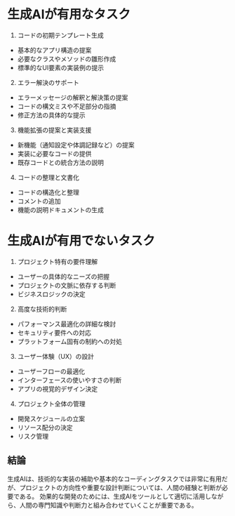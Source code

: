 # 生成AIが有用なタスク

1. コードの初期テンプレート生成
- 基本的なアプリ構造の提案
- 必要なクラスやメソッドの雛形作成
- 標準的なUI要素の実装例の提示


2. エラー解決のサポート
- エラーメッセージの解釈と解決策の提案
- コードの構文ミスや不足部分の指摘
- 修正方法の具体的な提示


3. 機能拡張の提案と実装支援
- 新機能（通知設定や体調記録など）の提案
- 実装に必要なコードの提供
- 既存コードとの統合方法の説明


4. コードの整理と文書化
- コードの構造化と整理
- コメントの追加
- 機能の説明ドキュメントの生成

# 生成AIが有用でないタスク

1. プロジェクト特有の要件理解
- ユーザーの具体的なニーズの把握
- プロジェクトの文脈に依存する判断
- ビジネスロジックの決定


2. 高度な技術的判断
- パフォーマンス最適化の詳細な検討
- セキュリティ要件への対応
- プラットフォーム固有の制約への対処

3. ユーザー体験（UX）の設計
- ユーザーフローの最適化
- インターフェースの使いやすさの判断
- アプリの視覚的デザイン決定

4. プロジェクト全体の管理
- 開発スケジュールの立案
- リソース配分の決定
- リスク管理

## 結論
生成AIは、技術的な実装の補助や基本的なコーディングタスクでは非常に有用だが、プロジェクトの方向性や重要な設計判断については、人間の経験と判断が必要である。
効果的な開発のためには、生成AIをツールとして適切に活用しながら、人間の専門知識や判断力と組み合わせていくことが重要である。
